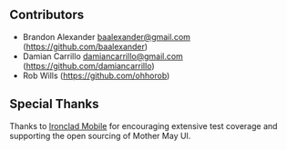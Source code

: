 
## Contributors

 * Brandon Alexander <baalexander@gmail.com> (https://github.com/baalexander)
 * Damian Carrillo <damiancarrillo@gmail.com> (https://github.com/damiancarrillo)
 * Rob Wills (https://github.com/ohhorob)

## Special Thanks

Thanks to [Ironclad Mobile](http://ironclad.mobi) for encouraging extensive test
coverage and supporting the open sourcing of Mother May UI.

